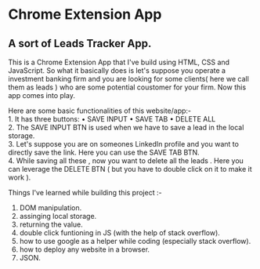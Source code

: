 <h1>Chrome Extension App</h1>
<h2>A sort of Leads Tracker App.</h2>
<p>This is a Chrome Extension App that I've build using HTML, CSS and JavaScript. So what it basically does is let's suppose you operate a investment banking firm and you are looking for some clients( here we call them as leads ) who are some potential coustomer for your firm. Now this app comes into play. </p>

<p>Here are some basic functionalities of this website/app:- <br>
1. It has three buttons: • SAVE INPUT  • SAVE TAB  • DELETE ALL <br> 
2. The SAVE INPUT BTN is used when we have to save a lead in the local storage. <br>
3. Let's suppose you are on someones LinkedIn profile and you want to directly save the link. Here you can use the SAVE TAB BTN. <br>
4. While saving all these , now you want to delete all the leads . Here you can leverage the DELETE BTN ( but you have to double click on it to make it work ). <br></p>

Things I've learned while building this project :-
1. DOM manipulation.
2. assinging local storage.
3. returning the value.
4. double click funtioning in JS (with the help of stack overflow).
5. how to use google as a helper while coding (especially stack overflow).
6. how to deploy any website in a browser.
7. JSON.
